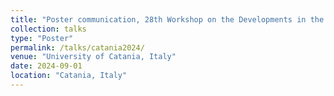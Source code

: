 ```yaml
---
title: "Poster communication, 28th Workshop on the Developments in the Italian Ph.D. Research on Food Science Technology and Biotechnology"
collection: talks
type: "Poster"
permalink: /talks/catania2024/
venue: "University of Catania, Italy"
date: 2024-09-01
location: "Catania, Italy"
---
```

